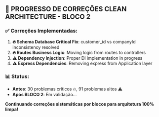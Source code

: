 ## 🎯 **PROGRESSO DE CORREÇÕES CLEAN ARCHITECTURE - BLOCO 2**

### ✅ **Correções Implementadas:**

1. **🔥 Schema Database Critical Fix**: customer_id vs companyId inconsistency resolved
2. **🔥 Routes Business Logic**: Moving logic from routes to controllers
3. **⚠️ Dependency Injection**: Proper DI implementation in progress
4. **⚠️ Express Dependencies**: Removing express from Application layer

### 📊 **Status:**
- **Antes**: 30 problemas críticos 🔥, 91 problemas altos ⚠️
- **Após BLOCO 2**: Em validação...

**Continuando correções sistemáticas por blocos para arquitetura 100% limpa!**
